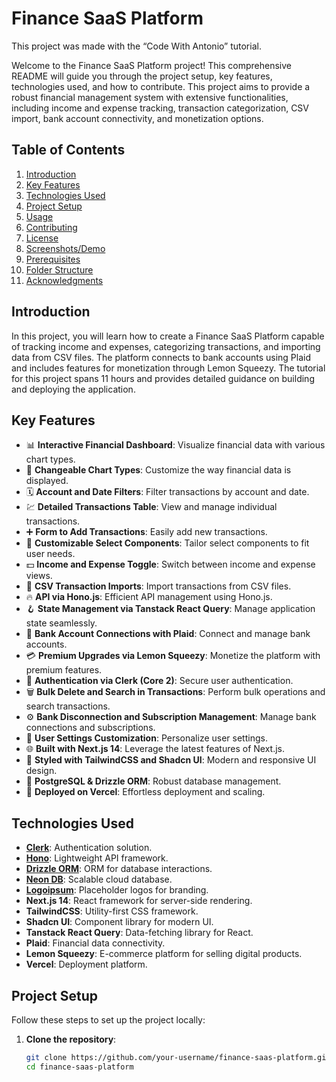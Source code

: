 
# Finance SaaS Platform

This project was made with the “Code With Antonio” tutorial.

Welcome to the Finance SaaS Platform project! This comprehensive README will guide you through the project setup, key features, technologies used, and how to contribute. This project aims to provide a robust financial management system with extensive functionalities, including income and expense tracking, transaction categorization, CSV import, bank account connectivity, and monetization options.

## Table of Contents
1. [Introduction](#introduction)
2. [Key Features](#key-features)
3. [Technologies Used](#technologies-used)
4. [Project Setup](#project-setup)
5. [Usage](#usage)
6. [Contributing](#contributing)
7. [License](#license)
8. [Screenshots/Demo](#screenshotsdemo)
9. [Prerequisites](#prerequisites)
10. [Folder Structure](#folder-structure)
11. [Acknowledgments](#acknowledgments)

## Introduction
In this project, you will learn how to create a Finance SaaS Platform capable of tracking income and expenses, categorizing transactions, and importing data from CSV files. The platform connects to bank accounts using Plaid and includes features for monetization through Lemon Squeezy. The tutorial for this project spans 11 hours and provides detailed guidance on building and deploying the application.

## Key Features
- 📊 **Interactive Financial Dashboard**: Visualize financial data with various chart types.
- 🔁 **Changeable Chart Types**: Customize the way financial data is displayed.
- 🗓 **Account and Date Filters**: Filter transactions by account and date.
- 💹 **Detailed Transactions Table**: View and manage individual transactions.
- ➕ **Form to Add Transactions**: Easily add new transactions.
- 🧩 **Customizable Select Components**: Tailor select components to fit user needs.
- 💵 **Income and Expense Toggle**: Switch between income and expense views.
- 🔄 **CSV Transaction Imports**: Import transactions from CSV files.
- 🔥 **API via Hono.js**: Efficient API management using Hono.js.
- 🪝 **State Management via Tanstack React Query**: Manage application state seamlessly.
- 🔗 **Bank Account Connections with Plaid**: Connect and manage bank accounts.
- 💳 **Premium Upgrades via Lemon Squeezy**: Monetize the platform with premium features.
- 🔐 **Authentication via Clerk (Core 2)**: Secure user authentication.
- 🗑 **Bulk Delete and Search in Transactions**: Perform bulk operations and search transactions.
- ⚙️ **Bank Disconnection and Subscription Management**: Manage bank connections and subscriptions.
- 👤 **User Settings Customization**: Personalize user settings.
- 🌐 **Built with Next.js 14**: Leverage the latest features of Next.js.
- 🎨 **Styled with TailwindCSS and Shadcn UI**: Modern and responsive UI design.
- 💾 **PostgreSQL & Drizzle ORM**: Robust database management.
- 🚀 **Deployed on Vercel**: Effortless deployment and scaling.

## Technologies Used
- **[Clerk](https://go.clerk.com/eoX6HkY)**: Authentication solution.
- **[Hono](https://hono.dev/)**: Lightweight API framework.
- **[Drizzle ORM](https://orm.drizzle.team/)**: ORM for database interactions.
- **[Neon DB](https://neon.tech/)**: Scalable cloud database.
- **[Logoipsum](https://logoipsum.com/)**: Placeholder logos for branding.
- **Next.js 14**: React framework for server-side rendering.
- **TailwindCSS**: Utility-first CSS framework.
- **Shadcn UI**: Component library for modern UI.
- **Tanstack React Query**: Data-fetching library for React.
- **Plaid**: Financial data connectivity.
- **Lemon Squeezy**: E-commerce platform for selling digital products.
- **Vercel**: Deployment platform.

## Project Setup
Follow these steps to set up the project locally:

1. **Clone the repository**:
   ```bash
   git clone https://github.com/your-username/finance-saas-platform.git
   cd finance-saas-platform
